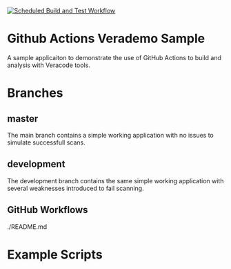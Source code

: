 [![Scheduled Build and Test Workflow](https://github.com/dmedeiros-veracode/github-actions-verademo-sample/actions/workflows/scheduled-workflow.yml/badge.svg?branch=main)](https://github.com/dmedeiros-veracode/github-actions-verademo-sample/actions/workflows/scheduled-workflow.yml)

# Github Actions Verademo Sample
A sample applicaiton to demonstrate the use of GitHub Actions to build and analysis with Veracode tools.

# Branches
## master
The main branch contains a simple working application with no issues to simulate successfull scans.

## development
The development branch contains the same simple working application with several weaknesses introduced to fail scanning. 

## GitHub Workflows
./README.md


# Example Scripts
